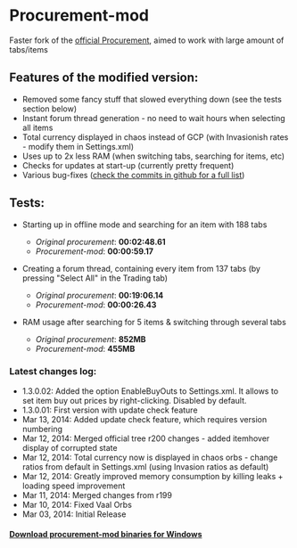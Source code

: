Procurement-mod
===========

Faster fork of the [official Procurement](https://code.google.com/p/procurement/), aimed to work with large amount of tabs/items

## Features of the modified version:

* Removed some fancy stuff that slowed everything down (see the tests section below)
* Instant forum thread generation - no need to wait hours when selecting all items
* Total currency displayed in chaos instead of GCP (with Invasionish rates - modify them in Settings.xml)
* Uses up to 2x less RAM (when switching tabs, searching for items, etc)
* Checks for updates at start-up (currently pretty frequent)
* Various bug-fixes ([check the commits in github for a full list](https://github.com/Anubioz/procurement/commits/master))

## Tests:

- Starting up in offline mode and searching for an item with 188 tabs

    * _Original procurement_: **00:02:48.61**
    * _Procurement-mod_: **00:00:59.17**

- Creating a forum thread, containing every item from 137 tabs (by pressing "Select All" in the Trading tab)

    * _Original procurement_: **00:19:06.14**
    * _Procurement-mod_: **00:00:26.43**

- RAM usage after searching for 5 items & switching through several tabs

    * _Original procurement_: **852MB**
    * _Procurement-mod_: **455MB**

### Latest changes log:

* 1.3.0.02: Added the option EnableBuyOuts to Settings.xml. It allows to set item buy out prices by right-clicking. Disabled by default.
* 1.3.0.01: First version with update check feature
* Mar 13, 2014: Added update check feature, which requires version numbering
* Mar 12, 2014: Merged official tree r200 changes - added itemhover display of corrupted state
* Mar 12, 2014: Total currency now is displayed in chaos orbs - change ratios from default in Settings.xml (using Invasion ratios as default)
* Mar 12, 2014: Greatly improved memory consumption by killing leaks + loading speed improvement
* Mar 11, 2014: Merged changes from r199
* Mar 10, 2014: Fixed Vaal Orbs
* Mar 03, 2014: Initial Release

#### [Download procurement-mod binaries for Windows](https://github.com/Anubioz/procurement/raw/master/WindowsBinaries/procurement-mod-binaries-1.3.0.02.zip)